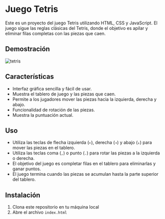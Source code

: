 # Juego Tetris

Este es un proyecto del juego Tetris utilizando HTML, CSS y JavaScript. El juego sigue las reglas clásicas del Tetris, donde el objetivo es apilar y eliminar filas completas con las piezas que caen.

## Demostración

![tetris](https://github.com/JuanPE44/tetris/assets/89142353/92021ff7-e0f6-4878-945e-0a24ccfae3a6)


## Características

- Interfaz gráfica sencilla y fácil de usar.
- Muestra el tablero de juego y las piezas que caen.
- Permite a los jugadores mover las piezas hacia la izquierda, derecha y abajo.
- Funcionalidad de rotación de las piezas.
- Muestra la puntuación actual.

## Uso

- Utiliza las teclas de flecha izquierda (`←`), derecha (`→`) y abajo (`↓`) para mover las piezas en el tablero.
- Utiliza las teclas coma (`,`) o punto (`.`) para rotar las piezas a la izquierda o derecha.
- El objetivo del juego es completar filas en el tablero para eliminarlas y ganar puntos.
- El juego termina cuando las piezas se acumulan hasta la parte superior del tablero.


## Instalación

1. Clona este repositorio en tu máquina local
2. Abre el archivo `index.html`


